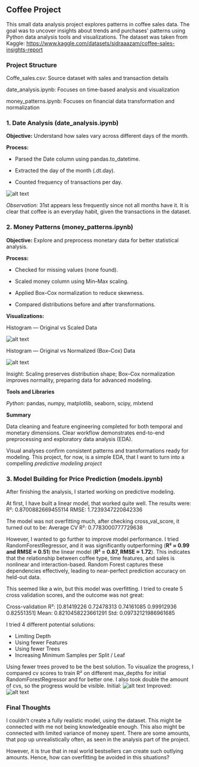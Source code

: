 ## Coffee Project

This small data analysis project explores patterns in coffee sales data. The goal was to uncover insights about trends and purchases' patterns using Python data analysis tools and visualizations. The dataset was taken from Kaggle: https://www.kaggle.com/datasets/sidraaazam/coffee-sales-insights-report

### Project Structure

Coffe_sales.csv: Source dataset with sales and transaction details

date_analysis.ipynb: Focuses on time-based analysis and visualization

money_patterns.ipynb: Focuses on financial data transformation and normalization

### 1. Date Analysis (date_analysis.ipynb)

**Objective:**
Understand how sales vary across different days of the month.

**Process:**

- Parsed the Date column using pandas.to_datetime.

- Extracted the day of the month (.dt.day).

- Counted frequency of transactions per day.

![alt text](freq_days_graph.png)

*Observation:* 31st appears less frequently since not all months have it. It is clear that coffee is an everyday habit, given the transactions in the dataset.

### 2. Money Patterns (money_patterns.ipynb)

**Objective:**
Explore and preprocess monetary data for better statistical analysis.

**Process:**

- Checked for missing values (none found).

- Scaled money column using Min–Max scaling.

- Applied Box–Cox normalization to reduce skewness.

- Compared distributions before and after transformations.

**Visualizations:**

Histogram — Original vs Scaled Data

![alt text](orig_n_scaled_graph.png)

Histogram — Original vs Normalized (Box–Cox) Data

![alt text](orig_n_scaled_graph.png)

Insight: Scaling preserves distribution shape; Box–Cox normalization improves normality, preparing data for advanced modeling.

**Tools and Libraries**

*Python:* pandas, numpy, matplotlib, seaborn, scipy, mlxtend


**Summary**

Data cleaning and feature engineering completed for both temporal and monetary dimensions. Clear workflow demonstrates end-to-end preprocessing and exploratory data analysis (EDA).

Visual analyses confirm consistent patterns and transformations ready for modeling. This project, for now, is a simple EDA, that I want to turn into a compelling *predictive modeling project*

### 3. Model Building for Price Prediction (models.ipynb)

After finishing the analysis, I started working on predictive modeling.

At first, I have built a linear model, that worked quite well. The results were:
R²: 0.8700882669455114
RMSE: 1.7239347220842336

The model was not overfitting much, after checking cross_val_score, it turned out to be:
Average CV R²: 0.7783000777729638

However, I wanted to go further to improve model performance. I tried RandomForestRegressor, and it was significantly outperforming (**R² ≈ 0.99 and RMSE ≈ 0.51**) the linear model (**R² = 0.87, RMSE ≈ 1.72**). This indicates that the relationship between coffee type, time features, and sales is nonlinear and interaction-based. Random Forest captures these dependencies effectively, leading to near-perfect prediction accuracy on held-out data.

This seemed like a win, but this model was overfitting. I tried to create 5 cross validation scores, and the outcome was not great:

Cross-validation R²: [0.81419226 0.72478313 0.74161085 0.99912936 0.82551351]
Mean: 0.8210458223661291 Std: 0.09732121986961685

I tried 4 different potential solutions: 
- Limiting Depth 
- Using fewer Features
- Using fewer Trees
- Increasing Minimum Samples per Split / Leaf

Using fewer trees proved to be the best solution. To visualize the progress, I compared cv scores to train R² on different max_depths for initial RandomForestRegressor and for better one. I also took double the amount of cvs, so the progress would be visible.
Initial:
![alt text](initial_rfr.png)
Improved:
![alt text](optimized_rfr.png)

### Final Thoughts

I couldn't create a fully realistic model, using the dataset. This might be connected with me not being knowledgeable enough. This also might be connected with limited variance of money spent. There are some amounts, that pop up unrealistically often, as seen in the analysis part of the project. 

However, it is true that in real world bestsellers can create such outlying amounts. Hence, how can overfitting be avoided in this situations?